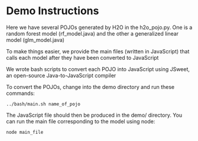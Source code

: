 # Demo Instructions
Here we have several POJOs generated by H2O in the h2o_pojo.py. One is a random forest model (rf_model.java) and the other a generalized linear model (glm_model.java) </br>

To make things easier, we provide the main files (written in JavaScript) that calls each model after they have been converted to JavaScript </br>

We wrote bash scripts to convert each POJO into JavaScript using JSweet, an open-source Java-to-JavaScript compiler </br>

To convert the POJOs, change into the demo directory and run these commands:

```
../bash/main.sh name_of_pojo
```

The JavaScript file should then be produced in the demo/ directory. You can run the main file corresponding to the model using node:
```
node main_file
```
